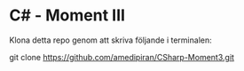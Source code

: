 # C# - Moment III

Klona detta repo genom att skriva följande i terminalen:

git clone https://github.com/amedipiran/CSharp-Moment3.git